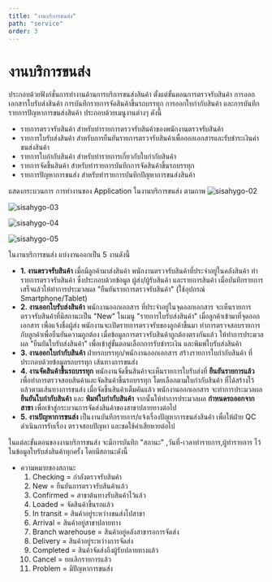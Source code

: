 ```yaml
---
title: "งานบริการขนส่ง"
path: "service"
order: 3
---
```


# งานบริการขนส่ง

ประกอบด้วยฟังก์ชั่นการทำงานด้านการบริการขนส่งสินค้า ตั้งแต่ขั้นตอนการตรวจรับสินค้า การออกเอกสารใบรับส่งสินค้า การบันทึกรายการจัดสินค้าขึ้นรถบรรทุก การออกใบกำกับสินค้า และการบันทึกรายการปัญหาการขนส่งสินค้า ประกอบด้วยเมนูงานต่างๆ ดังนี้

-   รายการตรวจรับสินค้า สำหรับทำรายการตรวจรับสินค้าของพนักงานตรวจรับสินค้า
-   รายการใบรับส่งสินค้า สำหรับการยืนยันรายการตรวจรับสินค้าเพื่อออกเอกสารและรับชำระเงินค่าขนส่งสินค้า
-   รายการใบกำกับสินค้า สำหรับทำรายการเกี่ยวกับใบกำกับสินค้า
-   รายการจัดขึ้นสินค้า สำหรับทำรายการบันทึกการจัดสินค้าขึ้นรถบรรทุก
-   รายการปัญหาการขนส่ง สำหรับทำรายการบันทึกปัญหาการขนส่งสินค้า

แสดงกระบวนการ การทำงานของ Application ในงานบริการขนส่ง ตามภาพ
![sisahygo-02](/images/documents/sisahygo-02.png)

![sisahygo-03](/images/documents/sisahygo-03.png)

![sisahygo-04](/images/documents/sisahygo-04.png)

![sisahygo-05](/images/documents/sisahygo-05.png)

ในงานบริการขนส่ง แบ่งงานออกเป็น 5 งานดังนี้

-   **1. งานตรวจรับสินค้า** เมื่อมีลูกค้ามาส่งสินค้า พนักงานตรวจรับสินค้าที่ประจำอยู่ในคลังสินค้า ทำรายการตรวจรับสินค้า ซึ่งประกอบด้วยข้อมูล ผู้ส่ง/ผู้รับสินค้า และรายการสินค้า เมื่อบันทึกรายการเสร็จแล้วให้ทำการประมวลผล "ยืนยันรายการตรวจรับสินค้า" (ใช้อุปกรณ์ Smartphone/Tablet)
-   **2. งานออกใบรับส่งสินค้า** พนักงานออกเอกสาร ที่ประจำอยู่ในจุดออกเอกสาร จะเห็นรายการตรวจรับสินค้าที่มีสถานะเป็น "New" ในเมนู "รายการใบรับส่งสินค้า" เมื่อลูกค้าเข้ามาที่จุดออกเอกสาร เพื่อแจ้งชื่อผู้ส่ง พนักงานจะเปิดรายการตรวจรับของลูกค้าขึ้นมา ทำการตรวจสอบรายการกับลูกค้าเพื่อยืนยันความถูกต้อง เมื่อข้อมูลการตรวจรับสินค้าถูกต้องตรงกันแล้ว ให้ทำการประมวลผล "ยืนยันใบรับส่งสินค้า" เพื่อเข้าสู่ขั้นตอนเลือกการรับชำระเงิน และพิมพ์ใบรับส่งสินค้า
-   **3. งานออกใบกำกับสินค้า** ฝ่ายรถบรรทุก/พนักงานออกเอกสาร สร้างรายการใบกำกับสินค้า ที่ประกอบด้วยข้อมูลรถบรรทุก เส้นทางการขนส่ง
-   **4. งานจัดสินค้าขึ้นรถบรรทุก** พนักงานจัดขึ้นสินค้าจะเห็นรายการใบรับส่งที่ **ยืนยันรายการแล้ว** เพื่อทำการตรวจสอบสินค้าและจัดสินค้าขึ้นรถบรรทุก โดยเลือกตามใบกำกับสินค้า ที่ได้สร้างไว้แล้วตามเส้นทางการขนส่ง เมื่อจัดขึ้นสินค้าเต็มคันแล้ว พนักงานออกเอกสาร จะทำการประมวลผล **ยืนยันใบกำกับสินค้า** และ **พิมพ์ใบกำกับสินค้า** จากนั้นให้ทำการประมวลผล **กำหนดรถออกจากสาขา** เพื่อเข้าสู่กระบวนการจัดส่งสินค้าของสาขาปลายทางต่อไป
-   **5. งานปัญหาการขนส่ง** เป็นงานบันทึกรายการ/แจ้งเรื่องปัญหาการขนส่งสินค้า เพื่อให้ฝ่าย QC ดำเนินการรับเรื่อง ตรวจสอบปัญหา และชดใช้ค่าเสียหายต่อไป

ในแต่ละขั้นตอนของงานบริการขนส่ง จะมีการบันทึก "สถานะ" ,วันที่-เวลาทำรายการ,ผู้ทำรายการ ไว้ในข้อมูลใบรับส่งสินค้าทุกครั้ง โดยมีสถานะดังนี้

-   ความหมายของสถานะ
    1. Checking = กำลังตรวจรับสินค้า
    2. New = ยืนยันการตรวจรับสินค้าแล้ว
    3. Confirmed = สาขาต้นทางรับสินค้าไว้แล้ว
    4. Loaded = จัดสินค้าขึ้นรถแล้ว
    5. In transit = สินค้าอยู่ระหว่างขนส่งไปสาขา
    6. Arrival = สินค้าอยู่สาขาปลายทาง
    7. Branch warehouse = สินค้าอยู่คลังสาขารอการจัดส่ง
    8. Delivery = สินค้าอยู่ระหว่างการจัดส่ง
    9. Completed = สินค้าจัดส่งถึงผู้รับปลายทางแล้ว
    10. Cancel = ยกเลิกรายการแล้ว
    11. Problem = มีปัญหาการขนส่ง
